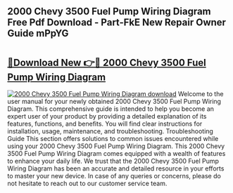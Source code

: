 ## 2000 Chevy 3500 Fuel Pump Wiring Diagram Free Pdf Download - Part-FkE New Repair Owner Guide mPpYG

# <h2><a href="http://dfp3giq.blite.top/?on=2000+Chevy+3500+Fuel+Pump+Wiring+Diagram">🔗Download New 👉🔴 2000 Chevy 3500 Fuel Pump Wiring Diagram</a></h2>

[![2000 Chevy 3500 Fuel Pump Wiring Diagram download](https://i.imgur.com/lujVjoI.png)](http://dfp3giq.blite.top/?on=2000+Chevy+3500+Fuel+Pump+Wiring+Diagram)
Welcome to the user manual for your newly obtained 2000 Chevy 3500 Fuel Pump Wiring Diagram. This comprehensive guide is intended to help you become an expert user of your product by providing a detailed explanation of its features, functions, and benefits. You will find clear instructions for installation, usage, maintenance, and troubleshooting. Troubleshooting Guide This section offers solutions to common issues encountered while using your 2000 Chevy 3500 Fuel Pump Wiring Diagram. This 2000 Chevy 3500 Fuel Pump Wiring Diagram comes equipped with a wealth of features to enhance your daily life. We trust that the 2000 Chevy 3500 Fuel Pump Wiring Diagram has been an accurate and detailed resource in your efforts to master your new device. In case of any queries or concerns, please do not hesitate to reach out to our customer service team.
